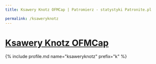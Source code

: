 ```yaml
---
title: Ksawery Knotz OFMCap | Patromierz - statystyki Patronite.pl

permalink: /ksaweryknotz
---
```


# [Ksawery Knotz OFMCap](https://patronite.pl/ksaweryknotz)

{% include profile.md name="ksaweryknotz" prefix="k" %}
